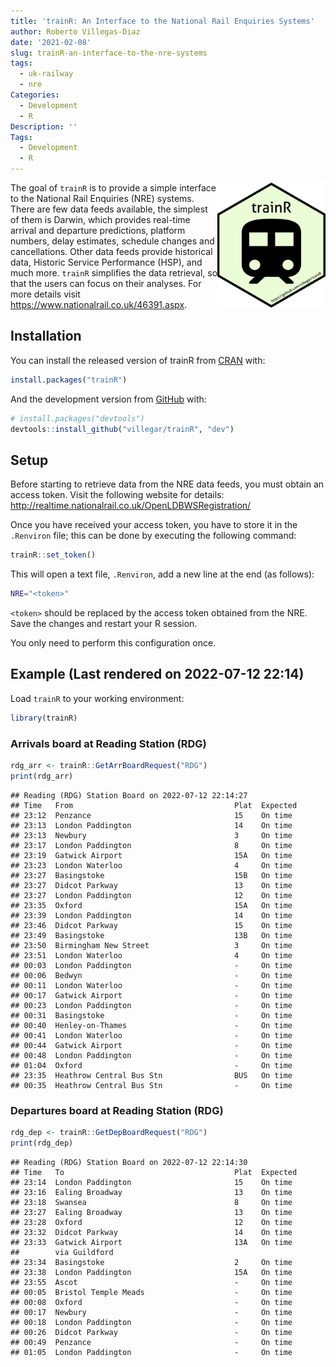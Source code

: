 ```yaml
---
title: 'trainR: An Interface to the National Rail Enquiries Systems'
author: Roberto Villegas-Diaz
date: '2021-02-08'
slug: trainR-an-interface-to-the-nre-systems
tags:
  - uk-railway
  - nre
Categories:
  - Development
  - R
Description: ''
Tags:
  - Development
  - R
---
```


<img src="https://raw.githubusercontent.com/villegar/trainR/main/inst/images/logo.png" alt="logo" align="right" height=200px/>

The goal of `trainR` is to provide a simple interface to the 
National Rail Enquiries (NRE) systems. There are few data feeds 
available, the simplest of them is Darwin, which provides real-time 
arrival and departure predictions, platform numbers, delay estimates, 
schedule changes and cancellations. Other data feeds provide historical 
data, Historic Service Performance (HSP), and much more. `trainR` 
simplifies the data retrieval, so that the users can focus on their 
analyses. For more details visit 
https://www.nationalrail.co.uk/46391.aspx.

## Installation

You can install the released version of trainR from [CRAN](https://CRAN.R-project.org) with:

``` r
install.packages("trainR")
```

And the development version from [GitHub](https://github.com/) with:

``` r
# install.packages("devtools")
devtools::install_github("villegar/trainR", "dev")
```

## Setup
Before starting to retrieve data from the NRE data feeds, you must obtain an access token. 
Visit the following website for details: http://realtime.nationalrail.co.uk/OpenLDBWSRegistration/

Once you have received your access token, you have to store it in the `.Renviron` file; this can be 
done by executing the following command:


```r
trainR::set_token()
```

This will open a text file, `.Renviron`, add a new line at the end (as follows):

```bash
NRE="<token>"
```

`<token>` should be replaced by the access token obtained from the NRE. Save the changes and restart 
your R session.

You only need to perform this configuration once.

## Example (Last rendered on 2022-07-12 22:14)

Load `trainR` to your working environment:

```r
library(trainR)
```

### Arrivals board at Reading Station (RDG)


```r
rdg_arr <- trainR::GetArrBoardRequest("RDG")
print(rdg_arr)
```

```
## Reading (RDG) Station Board on 2022-07-12 22:14:27
## Time   From                                    Plat  Expected
## 23:12  Penzance                                15    On time
## 23:13  London Paddington                       14    On time
## 23:13  Newbury                                 3     On time
## 23:17  London Paddington                       8     On time
## 23:19  Gatwick Airport                         15A   On time
## 23:23  London Waterloo                         4     On time
## 23:27  Basingstoke                             15B   On time
## 23:27  Didcot Parkway                          13    On time
## 23:27  London Paddington                       12    On time
## 23:35  Oxford                                  15A   On time
## 23:39  London Paddington                       14    On time
## 23:46  Didcot Parkway                          15    On time
## 23:49  Basingstoke                             13B   On time
## 23:50  Birmingham New Street                   3     On time
## 23:51  London Waterloo                         4     On time
## 00:03  London Paddington                       -     On time
## 00:06  Bedwyn                                  -     On time
## 00:11  London Waterloo                         -     On time
## 00:17  Gatwick Airport                         -     On time
## 00:23  London Paddington                       -     On time
## 00:31  Basingstoke                             -     On time
## 00:40  Henley-on-Thames                        -     On time
## 00:41  London Waterloo                         -     On time
## 00:44  Gatwick Airport                         -     On time
## 00:48  London Paddington                       -     On time
## 01:04  Oxford                                  -     On time
## 23:35  Heathrow Central Bus Stn                BUS   On time
## 00:35  Heathrow Central Bus Stn                -     On time
```

### Departures board at Reading Station (RDG)


```r
rdg_dep <- trainR::GetDepBoardRequest("RDG")
print(rdg_dep)
```

```
## Reading (RDG) Station Board on 2022-07-12 22:14:30
## Time   To                                      Plat  Expected
## 23:14  London Paddington                       15    On time
## 23:16  Ealing Broadway                         13    On time
## 23:18  Swansea                                 8     On time
## 23:27  Ealing Broadway                         13    On time
## 23:28  Oxford                                  12    On time
## 23:32  Didcot Parkway                          14    On time
## 23:33  Gatwick Airport                         13A   On time
##        via Guildford                           
## 23:34  Basingstoke                             2     On time
## 23:38  London Paddington                       15A   On time
## 23:55  Ascot                                   -     On time
## 00:05  Bristol Temple Meads                    -     On time
## 00:08  Oxford                                  -     On time
## 00:17  Newbury                                 -     On time
## 00:18  London Paddington                       -     On time
## 00:26  Didcot Parkway                          -     On time
## 00:49  Penzance                                -     On time
## 01:05  London Paddington                       -     On time
```
